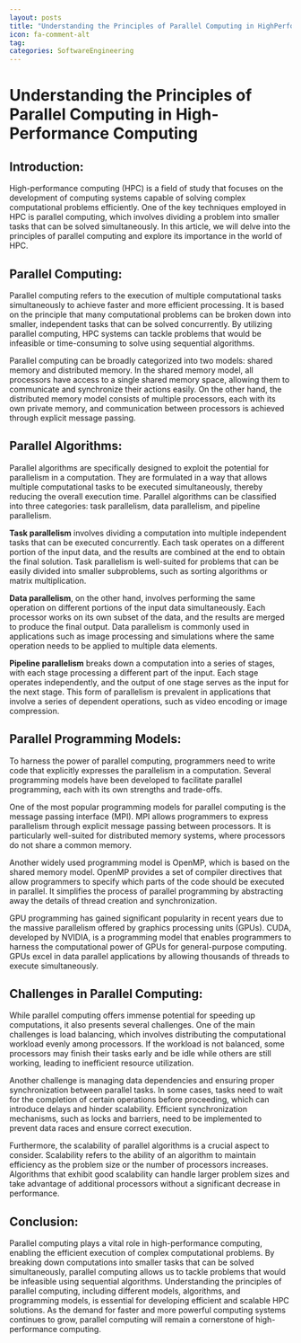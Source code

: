 ```yaml
---
layout: posts
title: "Understanding the Principles of Parallel Computing in HighPerformance Computing"
icon: fa-comment-alt
tag:      
categories: SoftwareEngineering
---
```



# Understanding the Principles of Parallel Computing in High-Performance Computing

## Introduction:
High-performance computing (HPC) is a field of study that focuses on the development of computing systems capable of solving complex computational problems efficiently. One of the key techniques employed in HPC is parallel computing, which involves dividing a problem into smaller tasks that can be solved simultaneously. In this article, we will delve into the principles of parallel computing and explore its importance in the world of HPC.

## Parallel Computing:
Parallel computing refers to the execution of multiple computational tasks simultaneously to achieve faster and more efficient processing. It is based on the principle that many computational problems can be broken down into smaller, independent tasks that can be solved concurrently. By utilizing parallel computing, HPC systems can tackle problems that would be infeasible or time-consuming to solve using sequential algorithms.

Parallel computing can be broadly categorized into two models: shared memory and distributed memory. In the shared memory model, all processors have access to a single shared memory space, allowing them to communicate and synchronize their actions easily. On the other hand, the distributed memory model consists of multiple processors, each with its own private memory, and communication between processors is achieved through explicit message passing.

## Parallel Algorithms:
Parallel algorithms are specifically designed to exploit the potential for parallelism in a computation. They are formulated in a way that allows multiple computational tasks to be executed simultaneously, thereby reducing the overall execution time. Parallel algorithms can be classified into three categories: task parallelism, data parallelism, and pipeline parallelism.

**Task parallelism** involves dividing a computation into multiple independent tasks that can be executed concurrently. Each task operates on a different portion of the input data, and the results are combined at the end to obtain the final solution. Task parallelism is well-suited for problems that can be easily divided into smaller subproblems, such as sorting algorithms or matrix multiplication.

**Data parallelism**, on the other hand, involves performing the same operation on different portions of the input data simultaneously. Each processor works on its own subset of the data, and the results are merged to produce the final output. Data parallelism is commonly used in applications such as image processing and simulations where the same operation needs to be applied to multiple data elements.

**Pipeline parallelism** breaks down a computation into a series of stages, with each stage processing a different part of the input. Each stage operates independently, and the output of one stage serves as the input for the next stage. This form of parallelism is prevalent in applications that involve a series of dependent operations, such as video encoding or image compression.

## Parallel Programming Models:
To harness the power of parallel computing, programmers need to write code that explicitly expresses the parallelism in a computation. Several programming models have been developed to facilitate parallel programming, each with its own strengths and trade-offs.

One of the most popular programming models for parallel computing is the message passing interface (MPI). MPI allows programmers to express parallelism through explicit message passing between processors. It is particularly well-suited for distributed memory systems, where processors do not share a common memory.

Another widely used programming model is OpenMP, which is based on the shared memory model. OpenMP provides a set of compiler directives that allow programmers to specify which parts of the code should be executed in parallel. It simplifies the process of parallel programming by abstracting away the details of thread creation and synchronization.

GPU programming has gained significant popularity in recent years due to the massive parallelism offered by graphics processing units (GPUs). CUDA, developed by NVIDIA, is a programming model that enables programmers to harness the computational power of GPUs for general-purpose computing. GPUs excel in data parallel applications by allowing thousands of threads to execute simultaneously.

## Challenges in Parallel Computing:
While parallel computing offers immense potential for speeding up computations, it also presents several challenges. One of the main challenges is load balancing, which involves distributing the computational workload evenly among processors. If the workload is not balanced, some processors may finish their tasks early and be idle while others are still working, leading to inefficient resource utilization.

Another challenge is managing data dependencies and ensuring proper synchronization between parallel tasks. In some cases, tasks need to wait for the completion of certain operations before proceeding, which can introduce delays and hinder scalability. Efficient synchronization mechanisms, such as locks and barriers, need to be implemented to prevent data races and ensure correct execution.

Furthermore, the scalability of parallel algorithms is a crucial aspect to consider. Scalability refers to the ability of an algorithm to maintain efficiency as the problem size or the number of processors increases. Algorithms that exhibit good scalability can handle larger problem sizes and take advantage of additional processors without a significant decrease in performance.

## Conclusion:
Parallel computing plays a vital role in high-performance computing, enabling the efficient execution of complex computational problems. By breaking down computations into smaller tasks that can be solved simultaneously, parallel computing allows us to tackle problems that would be infeasible using sequential algorithms. Understanding the principles of parallel computing, including different models, algorithms, and programming models, is essential for developing efficient and scalable HPC solutions. As the demand for faster and more powerful computing systems continues to grow, parallel computing will remain a cornerstone of high-performance computing.